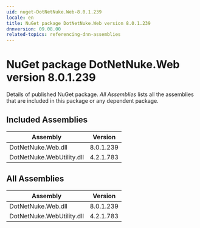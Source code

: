 ```yaml
---
uid: nuget-DotNetNuke.Web-8.0.1.239
locale: en
title: NuGet package DotNetNuke.Web version 8.0.1.239
dnnversion: 09.08.00
related-topics: referencing-dnn-assemblies
---
```


# NuGet package DotNetNuke.Web version 8.0.1.239
Details of published NuGet package.
*All Assemblies* lists all the assemblies that are included in this package or any dependent package.

## Included Assemblies

|Assembly|Version|
|---|---|
|DotNetNuke.Web.dll|8.0.1.239|
|DotNetNuke.WebUtility.dll|4.2.1.783|

## All Assemblies

|Assembly|Version|
|---|---|
|DotNetNuke.Web.dll|8.0.1.239|
|DotNetNuke.WebUtility.dll|4.2.1.783|

